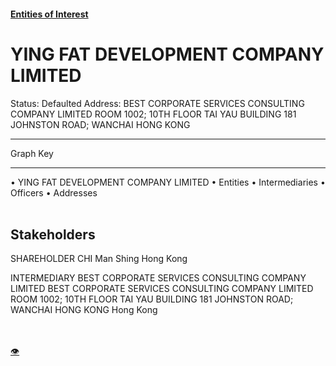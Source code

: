 #### [Entities of Interest](/list.html)
<link rel="stylesheet" type="text/css" href="../../assets/style.css">

<style>
body{background-image:url("http://eoi-graphs.s3-website-eu-west-1.amazonaws.com/YING_FAT_DEVELOPMENT_COMPANY_LIMITED.png");background-repeat: no-repeat;background-size: contain;}
.markdown>p>span{background-color: white;}
</style>

# YING FAT DEVELOPMENT COMPANY LIMITED
<span>Status: Defaulted
Address: BEST CORPORATE SERVICES CONSULTING COMPANY LIMITED ROOM 1002; 10TH FLOOR TAI YAU BUILDING 181 JOHNSTON ROAD; WANCHAI HONG KONG
</span>

---



<div class="legend">
Graph Key
<hr>
<span class="focus">• YING FAT DEVELOPMENT COMPANY LIMITED</span>
<span class="entity">• Entities</span>
<span class="intermediary">• Intermediaries</span>
<span class="officer">• Officers</span>
<span class="address">• Addresses</span>
</div><br>


## Stakeholders
<span>SHAREHOLDER
CHI Man Shing
Hong Kong
</span>

<span>INTERMEDIARY
BEST CORPORATE SERVICES CONSULTING COMPANY LIMITED
BEST CORPORATE SERVICES CONSULTING COMPANY LIMITED ROOM 1002; 10TH FLOOR TAI YAU BUILDING 181 JOHNSTON ROAD; WANCHAI HONG KONG
Hong Kong
</span>


<br><br><a class="contribute_button" href="Readme.md">👁</a>